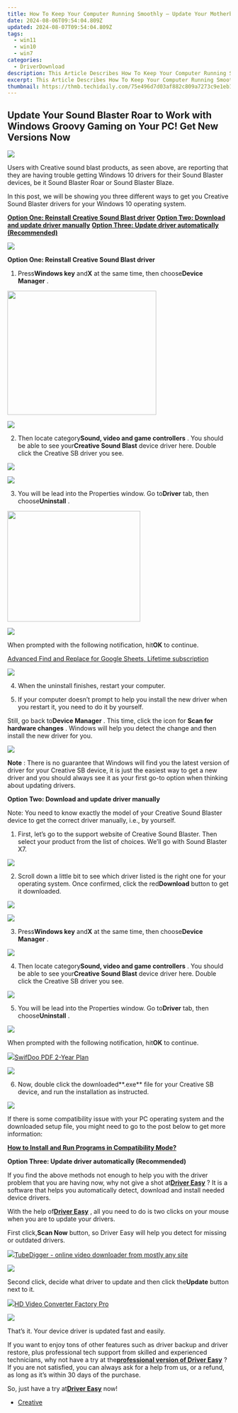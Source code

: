 ```yaml
---
title: How To Keep Your Computer Running Smoothly – Update Your Motherboard Drivers On Windows Easy Way!
date: 2024-08-06T09:54:04.809Z
updated: 2024-08-07T09:54:04.809Z
tags:
  - win11
  - win10
  - win7
categories:
  - DriverDownload
description: This Article Describes How To Keep Your Computer Running Smoothly – Update Your Motherboard Drivers On Windows Easy Way!
excerpt: This Article Describes How To Keep Your Computer Running Smoothly – Update Your Motherboard Drivers On Windows Easy Way!
thumbnail: https://thmb.techidaily.com/75e496d7d03af882c809a7273c9e1eb1d9baeae9a3a5a4a6ed566b778061c9ff.png
---
```


## Update Your Sound Blaster Roar to Work with Windows Groovy Gaming on Your PC! Get New Versions Now

![](https://images.drivereasy.com/wp-content/uploads/2017/01/img_588033895a494.jpg)
  
 Users with Creative sound blast products, as seen above, are reporting that they are having trouble getting Windows 10 drivers for their Sound Blaster devices, be it Sound Blaster Roar or Sound Blaster Blaze.
  
 In this post, we will be showing you three different ways to get you Creative Sound Blaster drivers for your Windows 10 operating system.
  
[**Option One: Reinstall Creative Sound Blast driver**](https://tools.techidaily.com/drivereasy/download/)
[**Option Two: Download and update driver manually**](https://tools.techidaily.com/drivereasy/download/)
[**Option Three: Update driver automatically (Recommended)**](https://www.drivereasy.com/knowledge/creative-sound-blaster-drivers-download-update-for-windows-10/#3)

![](https://images.drivereasy.com/wp-content/uploads/2017/01/img_587f3b958879d.jpg)
  
 **Option One: Reinstall Creative Sound Blast driver**
  
 1) Press**Windows key** and**X** at the same time, then choose**Device Manager** .
  
<!-- affiliate ads begin -->
<a href="https://laganoo.pxf.io/c/5597632/1657397/16446" target="_top" id="1657397"><img src="//a.impactradius-go.com/display-ad/16446-1657397" border="0" alt="" width="336" height="280"/></a><img height="0" width="0" src="https://imp.pxf.io/i/5597632/1657397/16446" style="position:absolute;visibility:hidden;" border="0" />
<!-- affiliate ads end -->
![](https://images.drivereasy.com/wp-content/uploads/2017/01/img_586b799d15ed0.png)
  
 2) Then locate category**Sound, video and game controllers** . You should be able to see your**Creative Sound Blast** device driver here. Double click the Creative SB driver you see.
  
<!-- affiliate ads begin -->
<a href="https://secure.2checkout.com/order/checkout.php?PRODS=33729450&QTY=1&AFFILIATE=108875&CART=1"><img src="https://secure.avangate.com/images/merchant/7f687767ccf20fcea1c9dc4a5adc2326/Digisigner_banner_728_x_90_color_version.png" border="0"></a>
<!-- affiliate ads end -->
![](https://images.drivereasy.com/wp-content/uploads/2017/01/img_587f3c7f8d191.jpg)

 3) You will be lead into the Properties window. Go to**Driver** tab, then choose**Uninstall** .
  
<!-- affiliate ads begin -->
<a href="https://modlily.sjv.io/c/5597632/1997817/17059" target="_top" id="1997817"><img src="//a.impactradius-go.com/display-ad/17059-1997817" border="0" alt="" width="300" height="250"/></a><img height="0" width="0" src="https://imp.pxf.io/i/5597632/1997817/17059" style="position:absolute;visibility:hidden;" border="0" />
<!-- affiliate ads end -->
![](https://images.drivereasy.com/wp-content/uploads/2017/01/img_587f3d3ce11af.jpg)

 When prompted with the following notification, hit**OK** to continue.
  
<!-- affiliate ads begin -->
<a href="https://secure.2checkout.com/order/checkout.php?PRODS=4729642&QTY=1&AFFILIATE=108875&CART=1">Advanced Find and Replace for Google Sheets, Lifetime subscription</a>
<!-- affiliate ads end -->
![](https://images.drivereasy.com/wp-content/uploads/2017/01/img_587f3d698df27.png)

 4) When the uninstall finishes, restart your computer.
  
 5) If your computer doesn’t prompt to help you install the new driver when you restart it, you need to do it by yourself.
  
 Still, go back to**Device Manager** . This time, click the icon for **Scan for hardware changes** . Windows will help you detect the change and then install the new driver for you.
  
![](https://images.drivereasy.com/wp-content/uploads/2017/01/img_587f3de6dd960.jpg)

**Note** : There is no guarantee that Windows will find you the latest version of driver for your Creative SB device, it is just the easiest way to get a new driver and you should always see it as your first go-to option when thinking about updating drivers.
  
 **Option Two: Download and update driver manually**
  
 Note: You need to know exactly the model of your Creative Sound Blaster device to get the correct driver manually, i.e., by yourself.
  
 1) First, let’s go to the support website of Creative Sound Blaster. Then select your product from the list of choices. We’ll go with Sound Blaster X7\.
  
![](https://images.drivereasy.com/wp-content/uploads/2017/01/img_587f3ec4339e3.jpg)

 2) Scroll down a little bit to see which driver listed is the right one for your operating system. Once confirmed, click the red**Download** button to get it downloaded.
  
<!-- affiliate ads begin -->
<a href="https://secure.2checkout.com/order/checkout.php?PRODS=4715391&QTY=1&AFFILIATE=108875&CART=1"><img src="https://secure.avangate.com/images/merchant/7f687767ccf20fcea1c9dc4a5adc2326/Digisigner_banner_728_x_90_color_version.png" border="0"></a>
<!-- affiliate ads end -->
![](https://images.drivereasy.com/wp-content/uploads/2017/01/img_587f3f3c2819f.jpg)

 3) Press**Windows key** and**X** at the same time, then choose**Device Manager** .
  
![](https://images.drivereasy.com/wp-content/uploads/2017/01/img_586b799d15ed0.png)
  
 4) Then locate category**Sound, video and game controllers** . You should be able to see your**Creative Sound Blast** device driver here. Double click the Creative SB driver you see.
  
![](https://images.drivereasy.com/wp-content/uploads/2017/01/img_587f3c7f8d191.jpg)

 5) You will be lead into the Properties window. Go to**Driver** tab, then choose**Uninstall** .
  
![](https://images.drivereasy.com/wp-content/uploads/2017/01/img_587f3d3ce11af.jpg)

 When prompted with the following notification, hit**OK** to continue.
  
<!-- affiliate ads begin -->
<a href="https://purchase.swifdoo.com/order/checkout.php?PRODS=40002580&QTY=1&AFFILIATE=108875&CART=1"><img src="https://secure.avangate.com/images/merchant/8b932759a5a04ddb34bf79e3f9072e4b/products/3_Product%20box%20white-1024x1024.png" border="0">SwifDoo PDF 2-Year Plan</a>
<!-- affiliate ads end -->
![](https://images.drivereasy.com/wp-content/uploads/2017/01/img_587f3d698df27.png)

 6) Now, double click the downloaded**.exe** file for your Creative SB device, and run the installation as instructed.
  
![](https://images.drivereasy.com/wp-content/uploads/2017/01/img_587f412deaa5b.png)
  
 If there is some compatibility issue with your PC operating system and the downloaded setup file, you might need to go to the post below to get more information:
  
[**How to Install and Run Programs in Compatibility Mode?**](https://tools.techidaily.com/drivereasy/download/)
  
 **Option Three: Update driver automatically (Recommended)**
  
 If you find the above methods not enough to help you with the driver problem that you are having now, why not give a shot at[**Driver Easy**](https://tools.techidaily.com/drivereasy/download/) ? It is a software that helps you automatically detect, download and install needed device drivers.
  
 With the help of[**Driver Easy**](https://tools.techidaily.com/drivereasy/download/) , all you need to do is two clicks on your mouse when you are to update your drivers.
  
 First click,**Scan Now** button, so Driver Easy will help you detect for missing or outdated drivers.
  
<!-- affiliate ads begin -->
<a href="https://secure.2checkout.com/order/checkout.php?PRODS=4572700&QTY=1&AFFILIATE=108875&CART=1"><img src="	https://www.tubedigger.com/wp-content/uploads/2020/08/tubedigger-software-new.png" border="0">TubeDigger - online video downloader from mostly any site</a>
<!-- affiliate ads end -->
![](https://images.drivereasy.com/wp-content/uploads/2017/04/img_58e8ad5b8f51f.png)
  
 Second click, decide what driver to update and then click the**Update** button next to it.
  
<!-- affiliate ads begin -->
<a href="https://secure.2checkout.com/order/checkout.php?PRODS=4537546&QTY=1&AFFILIATE=108875&CART=1"><img src="https://secure.avangate.com/images/merchant/4b0a0290ad7df100b77e86839989a75e/products/7_copy_2_2_hdpro.png" border="0">HD Video Converter Factory Pro</a>
<!-- affiliate ads end -->
![](https://images.drivereasy.com/wp-content/uploads/2017/04/img_58e8adf911d18.jpg)
  
 That’s it. Your device driver is updated fast and easily.
  
 If you want to enjoy tons of other features such as driver backup and driver restore, plus professional tech support from skilled and experienced technicians, why not have a try at the[**professional version of Driver Easy**](https://tools.techidaily.com/drivereasy/download/) ? If you are not satisfied, you can always ask for a help from us, or a refund, as long as it’s within 30 days of the purchase.
  
 So, just have a try at[**Driver Easy**](https://tools.techidaily.com/drivereasy/download/) now!

* [Creative](https://tools.techidaily.com/drivereasy/download/)

<ins class="adsbygoogle"
     style="display:block"
     data-ad-format="autorelaxed"
     data-ad-client="ca-pub-7571918770474297"
     data-ad-slot="1223367746"></ins>



<ins class="adsbygoogle"
     style="display:block"
     data-ad-client="ca-pub-7571918770474297"
     data-ad-slot="8358498916"
     data-ad-format="auto"
     data-full-width-responsive="true"></ins>
